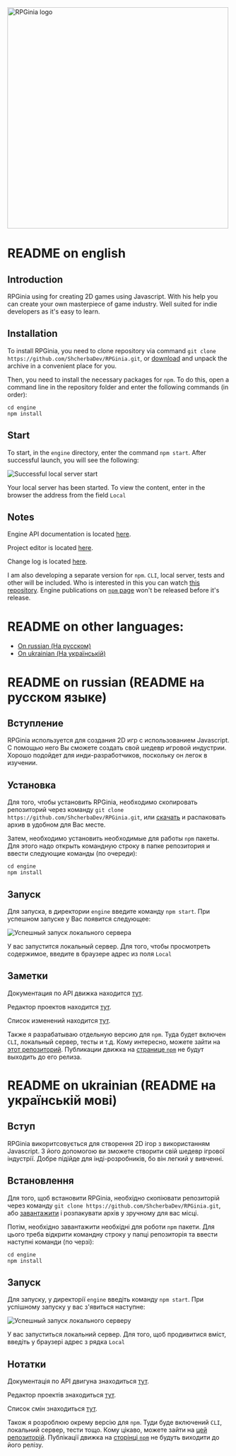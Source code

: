 <img src="https://camo.githubusercontent.com/b529c1ef9225dae56457d17f7a3069d61036c921/68747470733a2f2f73686368657262616465762e6769746875622e696f2f696d616765732f525047696e69612532306c6f676f25323066756c6c2e706e67" alt="RPGinia logo" data-canonical-src="https://shcherbadev.github.io/images/RPGinia%20logo%20full.png" width="500">

# README on english
## Introduction
RPGinia using for creating 2D games using Javascript. With his help you can create your own masterpiece of game industry. Well suited for indie developers as it's easy to learn.

## Installation
To install RPGinia, you need to clone repository via command `git clone https://github.com/ShcherbaDev/RPGinia.git`, or [download](https://codeload.github.com/ShcherbaDev/RPGinia/zip/master) and unpack the archive in a convenient place for you.

Then, you need to install the necessary packages for `npm`. To do this, open a command line in the repository folder and enter the following commands (in order):
```
cd engine
npm install
```

## Start
To start, in the `engine` directory, enter the command `npm start`. After successful launch, you will see the following:

![Successful local server start](https://i.imgur.com/rG0jHkx.jpg)

Your local server has been started. To view the content, enter in the browser the address from the field `Local`

## Notes
Engine API documentation is located [here](https://shcherbadev.github.io/rpginia/docs/api/index.html).

Project editor is located [here](https://github.com/ShcherbaDev/RPGinia/blob/master/project-editor).

Change log is located [here](https://github.com/ShcherbaDev/RPGinia/blob/master/CHANGELOG.md).

I am also developing a separate version for `npm`. `CLI`, local server, tests and other will be included. Who is interested in this you can watch [this repository](https://github.com/ShcherbaDev/rpginia-npm). Engine publications on [`npm` page](https://www.npmjs.com/package/rpginia) won't be released before it's release.


# README on other languages:
* [On russian (На русском)](#readme-on-russian-readme-на-русском-языке)
* [On ukrainian (На українській)](#readme-on-ukrainian-readme-на-українській-мові)


# README on russian (README на русском языке)
## Вступление
RPGinia используется для создания 2D игр с использованием Javascript. С помощью него Вы сможете создать свой шедевр игровой индустрии. Хорошо подойдет для инди-разработчиков, поскольку он легок в изучении.

## Установка
Для того, чтобы установить RPGinia, необходимо скопировать репозиторий через команду `git clone https://github.com/ShcherbaDev/RPGinia.git`, или [скачать](https://codeload.github.com/ShcherbaDev/RPGinia/zip/master) и распаковать архив в удобном для Вас месте. 

Затем, необходимо установить необходимые для работы `npm` пакеты. Для этого надо открыть командную строку в папке репозитория и ввести следующие команды (по очереди):
```
cd engine
npm install
```

## Запуск
Для запуска, в директории `engine` введите команду `npm start`. При успешном запуске у Вас появится следующее:

![Успешный запуск локального сервера](https://i.imgur.com/rG0jHkx.jpg)

У вас запустится локальный сервер. Для того, чтобы просмотреть содержимое, введите в браузере адрес из поля `Local`

## Заметки
Документация по API движка находится [тут](https://shcherbadev.github.io/rpginia/docs/api/index.html).

Редактор проектов находится [тут](https://github.com/ShcherbaDev/RPGinia/blob/master/project-editor).

Список изменений находится [тут](https://github.com/ShcherbaDev/RPGinia/blob/master/CHANGELOG.md).

Также я разрабатываю отдельную версию для `npm`. Туда будет включен `CLI`, локальный сервер, тесты и т.д. Кому интересно, можете зайти на [этот репозиторий](https://github.com/ShcherbaDev/rpginia-npm). Публикации движка на [странице `npm`](https://www.npmjs.com/package/rpginia) не будут выходить до его релиза.


# README on ukrainian (README на українській мові)
## Вступ
RPGinia викоритсовується для створення 2D ігор з використанням Javascript. З його допомогою ви зможете створити свій шедевр ігрової індустрії. Добре підійде для інді-розробників, бо він легкий у вивченні.

## Встановлення
Для того, щоб встановити RPGinia, необхідно скопіювати репозиторій через команду `git clone https://github.com/ShcherbaDev/RPGinia.git`, або [завантажити](https://codeload.github.com/ShcherbaDev/RPGinia/zip/master) і розпакувати архів у зручному для вас місці.

Потім, необхідно завантажити необхідні для роботи `npm` пакети. Для цього треба відкрити командну строку у папці репозиторія та ввести наступні команди (по черзі):
```
cd engine
npm install
```

## Запуск
Для запуску, у директорії `engine` введіть команду `npm start`. При успішному запуску у вас з'явиться наступне:

![Успешный запуск локального серверу](https://i.imgur.com/rG0jHkx.jpg)

У вас запуститься локальний сервер. Для того, щоб продивитися вміст, введіть у браузері адрес з рядка `Local`

## Нотатки
Документація по API двигуна знаходиться [тут](https://shcherbadev.github.io/rpginia/docs/api/index.html).

Редактор проектів знаходиться [тут](https://github.com/ShcherbaDev/RPGinia/blob/master/project-editor).

Список смін знаходиться [тут](https://github.com/ShcherbaDev/RPGinia/blob/master/CHANGELOG.md).

Також я розроблюю окрему версію для `npm`. Туди буде включений `CLI`, локальний сервер, тести тощо. Кому цікаво, можете зайти на [цей репозиторій](https://github.com/ShcherbaDev/rpginia-npm). Публікації движка на [сторінці `npm`](https://www.npmjs.com/package/rpginia) не будуть виходити до його релізу.
